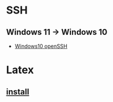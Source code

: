 # SSH

##  Windows 11 $\to$ Windows 10
  - [Windows10 openSSH](https://blog.csdn.net/weixin_43064185/article/details/90080815)


# Latex 

## [install](https://blog.csdn.net/zhu_rui/article/details/124551516)
